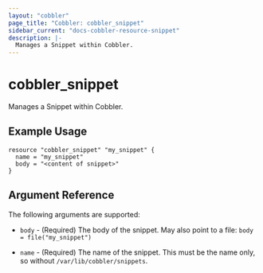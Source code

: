 ```yaml
---
layout: "cobbler"
page_title: "Cobbler: cobbler_snippet"
sidebar_current: "docs-cobbler-resource-snippet"
description: |-
  Manages a Snippet within Cobbler.
---
```


# cobbler_snippet

Manages a Snippet within Cobbler.

## Example Usage

```hcl
resource "cobbler_snippet" "my_snippet" {
  name = "my_snippet"
  body = "<content of snippet>"
}
```

## Argument Reference

The following arguments are supported:

* `body` - (Required) The body of the snippet.  May also point
  to a file: `body = file("my_snippet")`

* `name` - (Required) The name of the snippet. This must be the name
  only, so without `/var/lib/cobbler/snippets`.
